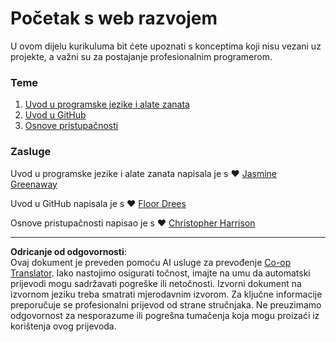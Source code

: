 <!--
CO_OP_TRANSLATOR_METADATA:
{
  "original_hash": "04683f4cfa46004179b0404b89a3065c",
  "translation_date": "2025-08-27T22:58:41+00:00",
  "source_file": "1-getting-started-lessons/README.md",
  "language_code": "hr"
}
-->
# Početak s web razvojem

U ovom dijelu kurikuluma bit ćete upoznati s konceptima koji nisu vezani uz projekte, a važni su za postajanje profesionalnim programerom.

### Teme

1. [Uvod u programske jezike i alate zanata](1-intro-to-programming-languages/README.md)
2. [Uvod u GitHub](2-github-basics/README.md)
3. [Osnove pristupačnosti](3-accessibility/README.md)

### Zasluge

Uvod u programske jezike i alate zanata napisala je s ♥️ [Jasmine Greenaway](https://twitter.com/paladique)

Uvod u GitHub napisala je s ♥️ [Floor Drees](https://twitter.com/floordrees)

Osnove pristupačnosti napisao je s ♥️ [Christopher Harrison](https://twitter.com/geektrainer)

---

**Odricanje od odgovornosti**:  
Ovaj dokument je preveden pomoću AI usluge za prevođenje [Co-op Translator](https://github.com/Azure/co-op-translator). Iako nastojimo osigurati točnost, imajte na umu da automatski prijevodi mogu sadržavati pogreške ili netočnosti. Izvorni dokument na izvornom jeziku treba smatrati mjerodavnim izvorom. Za ključne informacije preporučuje se profesionalni prijevod od strane stručnjaka. Ne preuzimamo odgovornost za nesporazume ili pogrešna tumačenja koja mogu proizaći iz korištenja ovog prijevoda.